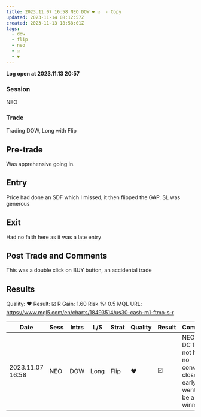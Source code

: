```yaml
---
title: 2023.11.07 16:58 NEO DOW ❤️ ☑️  - Copy
updated: 2023-11-14 08:12:57Z
created: 2023-11-13 18:58:01Z
tags:
  - dow
  - flip
  - neo
  - ☑️
  - ❤️
---
```


**Log open at 2023.11.13 20:57**
### Session
NEO
### Trade
Trading DOW, Long with Flip
## Pre-trade
Was apprehensive going in.
## Entry
Price had done an SDF which I missed, it then flipped the GAP. SL was generous
## Exit
Had no faith here as it was a late entry
## Post Trade and Comments
This was a double click on BUY button, an accidental trade
## Results
Quality: ❤️
Result: ☑️
R Gain: 1.60
Risk %: 0.5
MQL URL: https://www.mql5.com/en/charts/18493514/us30-cash-m1-ftmo-s-r

| Date | Sess | Intrs | L/S | Strat | Quality | Result | Comments | URL  | R | Risk% |
|--|--|--|--|--|--|--|--|--|--|--|
| 2023.11.07 16:58 | NEO | DOW | Long | Flip |❤️ | ☑️ | NEO and DC flip. Did not hold, no conviction, closed early. It went on to be a winner.  | https://www.mql5.com/en/charts/18493514/us30-cash-m1-ftmo-s-r | 1.60 | 0.5 |